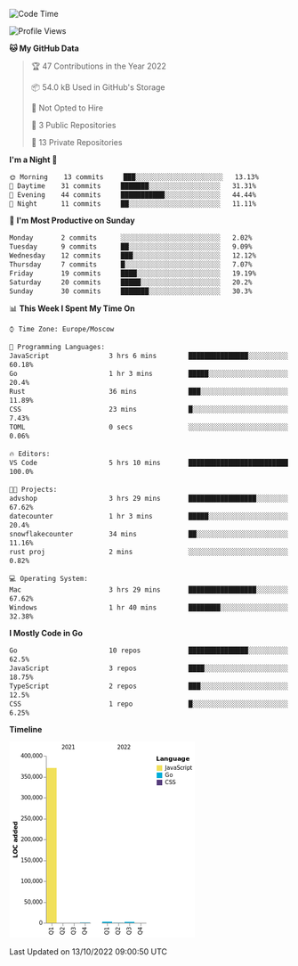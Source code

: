 <!--START_SECTION:waka-->
![Code Time](http://img.shields.io/badge/Code%20Time-424%20hrs%2030%20mins-blue)

![Profile Views](http://img.shields.io/badge/Profile%20Views-0-blue)

**🐱 My GitHub Data** 

> 🏆 47 Contributions in the Year 2022
 > 
> 📦 54.0 kB Used in GitHub's Storage 
 > 
> 🚫 Not Opted to Hire
 > 
> 📜 3 Public Repositories 
 > 
> 🔑 13 Private Repositories  
 > 
**I'm a Night 🦉** 

```text
🌞 Morning    13 commits     ███░░░░░░░░░░░░░░░░░░░░░░   13.13% 
🌆 Daytime    31 commits     ███████░░░░░░░░░░░░░░░░░░   31.31% 
🌃 Evening    44 commits     ███████████░░░░░░░░░░░░░░   44.44% 
🌙 Night      11 commits     ██░░░░░░░░░░░░░░░░░░░░░░░   11.11%

```
📅 **I'm Most Productive on Sunday** 

```text
Monday       2 commits      ░░░░░░░░░░░░░░░░░░░░░░░░░   2.02% 
Tuesday      9 commits      ██░░░░░░░░░░░░░░░░░░░░░░░   9.09% 
Wednesday    12 commits     ███░░░░░░░░░░░░░░░░░░░░░░   12.12% 
Thursday     7 commits      █░░░░░░░░░░░░░░░░░░░░░░░░   7.07% 
Friday       19 commits     ████░░░░░░░░░░░░░░░░░░░░░   19.19% 
Saturday     20 commits     █████░░░░░░░░░░░░░░░░░░░░   20.2% 
Sunday       30 commits     ███████░░░░░░░░░░░░░░░░░░   30.3%

```


📊 **This Week I Spent My Time On** 

```text
⌚︎ Time Zone: Europe/Moscow

💬 Programming Languages: 
JavaScript               3 hrs 6 mins        ███████████████░░░░░░░░░░   60.18% 
Go                       1 hr 3 mins         █████░░░░░░░░░░░░░░░░░░░░   20.4% 
Rust                     36 mins             ███░░░░░░░░░░░░░░░░░░░░░░   11.89% 
CSS                      23 mins             █░░░░░░░░░░░░░░░░░░░░░░░░   7.43% 
TOML                     0 secs              ░░░░░░░░░░░░░░░░░░░░░░░░░   0.06%

🔥 Editors: 
VS Code                  5 hrs 10 mins       █████████████████████████   100.0%

🐱‍💻 Projects: 
advshop                  3 hrs 29 mins       █████████████████░░░░░░░░   67.62% 
datecounter              1 hr 3 mins         █████░░░░░░░░░░░░░░░░░░░░   20.4% 
snowflakecounter         34 mins             ██░░░░░░░░░░░░░░░░░░░░░░░   11.16% 
rust proj                2 mins              ░░░░░░░░░░░░░░░░░░░░░░░░░   0.82%

💻 Operating System: 
Mac                      3 hrs 29 mins       █████████████████░░░░░░░░   67.62% 
Windows                  1 hr 40 mins        ████████░░░░░░░░░░░░░░░░░   32.38%

```

**I Mostly Code in Go** 

```text
Go                       10 repos            ███████████████░░░░░░░░░░   62.5% 
JavaScript               3 repos             ████░░░░░░░░░░░░░░░░░░░░░   18.75% 
TypeScript               2 repos             ███░░░░░░░░░░░░░░░░░░░░░░   12.5% 
CSS                      1 repo              █░░░░░░░░░░░░░░░░░░░░░░░░   6.25%

```


**Timeline**

![Chart not found](https://raw.githubusercontent.com/jeezft/jeezft/main/charts/bar_graph.png) 


 Last Updated on 13/10/2022 09:00:50 UTC
<!--END_SECTION:waka-->
